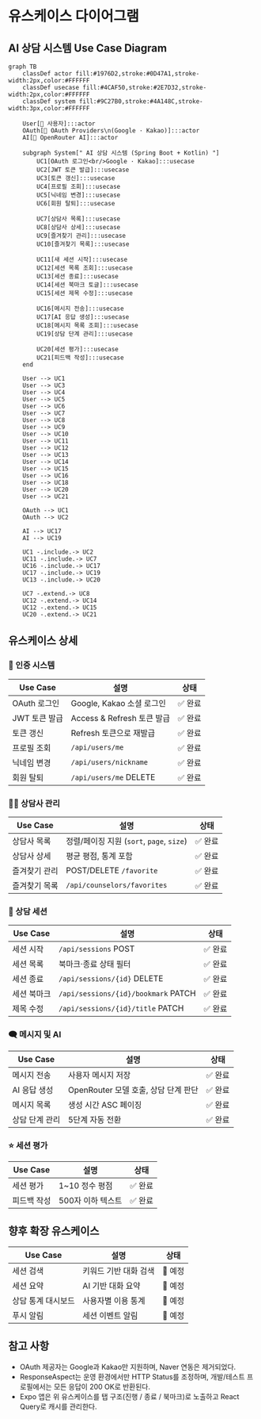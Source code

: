 # 유스케이스 다이어그램

## AI 상담 시스템 Use Case Diagram
```mermaid
graph TB
    classDef actor fill:#1976D2,stroke:#0D47A1,stroke-width:2px,color:#FFFFFF
    classDef usecase fill:#4CAF50,stroke:#2E7D32,stroke-width:2px,color:#FFFFFF
    classDef system fill:#9C27B0,stroke:#4A148C,stroke-width:3px,color:#FFFFFF

    User[👤 사용자]:::actor
    OAuth[🔐 OAuth Providers\n(Google · Kakao)]:::actor
    AI[🤖 OpenRouter AI]:::actor

    subgraph System[" AI 상담 시스템 (Spring Boot + Kotlin) "]
        UC1[OAuth 로그인<br/>Google · Kakao]:::usecase
        UC2[JWT 토큰 발급]:::usecase
        UC3[토큰 갱신]:::usecase
        UC4[프로필 조회]:::usecase
        UC5[닉네임 변경]:::usecase
        UC6[회원 탈퇴]:::usecase

        UC7[상담사 목록]:::usecase
        UC8[상담사 상세]:::usecase
        UC9[즐겨찾기 관리]:::usecase
        UC10[즐겨찾기 목록]:::usecase

        UC11[새 세션 시작]:::usecase
        UC12[세션 목록 조회]:::usecase
        UC13[세션 종료]:::usecase
        UC14[세션 북마크 토글]:::usecase
        UC15[세션 제목 수정]:::usecase

        UC16[메시지 전송]:::usecase
        UC17[AI 응답 생성]:::usecase
        UC18[메시지 목록 조회]:::usecase
        UC19[상담 단계 관리]:::usecase

        UC20[세션 평가]:::usecase
        UC21[피드백 작성]:::usecase
    end

    User --> UC1
    User --> UC3
    User --> UC4
    User --> UC5
    User --> UC6
    User --> UC7
    User --> UC8
    User --> UC9
    User --> UC10
    User --> UC11
    User --> UC12
    User --> UC13
    User --> UC14
    User --> UC15
    User --> UC16
    User --> UC18
    User --> UC20
    User --> UC21

    OAuth --> UC1
    OAuth --> UC2

    AI --> UC17
    AI --> UC19

    UC1 -.include.-> UC2
    UC11 -.include.-> UC7
    UC16 -.include.-> UC17
    UC17 -.include.-> UC19
    UC13 -.include.-> UC20

    UC7 -.extend.-> UC8
    UC12 -.extend.-> UC14
    UC12 -.extend.-> UC15
    UC20 -.extend.-> UC21
```

## 유스케이스 상세

### 🔐 인증 시스템
| Use Case | 설명 | 상태 |
|----------|------|------|
| OAuth 로그인 | Google, Kakao 소셜 로그인 | ✅ 완료 |
| JWT 토큰 발급 | Access & Refresh 토큰 발급 | ✅ 완료 |
| 토큰 갱신 | Refresh 토큰으로 재발급 | ✅ 완료 |
| 프로필 조회 | `/api/users/me` | ✅ 완료 |
| 닉네임 변경 | `/api/users/nickname` | ✅ 완료 |
| 회원 탈퇴 | `/api/users/me` DELETE | ✅ 완료 |

### 🧑‍🏫 상담사 관리
| Use Case | 설명 | 상태 |
|----------|------|------|
| 상담사 목록 | 정렬/페이징 지원 (`sort`, `page`, `size`) | ✅ 완료 |
| 상담사 상세 | 평균 평점, 통계 포함 | ✅ 완료 |
| 즐겨찾기 관리 | POST/DELETE `/favorite` | ✅ 완료 |
| 즐겨찾기 목록 | `/api/counselors/favorites` | ✅ 완료 |

### 💬 상담 세션
| Use Case | 설명 | 상태 |
|----------|------|------|
| 세션 시작 | `/api/sessions` POST | ✅ 완료 |
| 세션 목록 | 북마크·종료 상태 필터 | ✅ 완료 |
| 세션 종료 | `/api/sessions/{id}` DELETE | ✅ 완료 |
| 세션 북마크 | `/api/sessions/{id}/bookmark` PATCH | ✅ 완료 |
| 제목 수정 | `/api/sessions/{id}/title` PATCH | ✅ 완료 |

### 🗨️ 메시지 및 AI
| Use Case | 설명 | 상태 |
|----------|------|------|
| 메시지 전송 | 사용자 메시지 저장 | ✅ 완료 |
| AI 응답 생성 | OpenRouter 모델 호출, 상담 단계 판단 | ✅ 완료 |
| 메시지 목록 | 생성 시간 ASC 페이징 | ✅ 완료 |
| 상담 단계 관리 | 5단계 자동 전환 | ✅ 완료 |

### ⭐ 세션 평가
| Use Case | 설명 | 상태 |
|----------|------|------|
| 세션 평가 | 1~10 정수 평점 | ✅ 완료 |
| 피드백 작성 | 500자 이하 텍스트 | ✅ 완료 |

## 향후 확장 유스케이스
| Use Case | 설명 | 상태 |
|----------|------|------|
| 세션 검색 | 키워드 기반 대화 검색 | 📝 예정 |
| 세션 요약 | AI 기반 대화 요약 | 📝 예정 |
| 상담 통계 대시보드 | 사용자별 이용 통계 | 📝 예정 |
| 푸시 알림 | 세션 이벤트 알림 | 📝 예정 |

## 참고 사항
- OAuth 제공자는 Google과 Kakao만 지원하며, Naver 연동은 제거되었다.
- ResponseAspect는 운영 환경에서만 HTTP Status를 조정하며, 개발/테스트 프로필에서는 모든 응답이 200 OK로 반환된다.
- Expo 앱은 위 유스케이스를 탭 구조(진행 / 종료 / 북마크)로 노출하고 React Query로 캐시를 관리한다.
